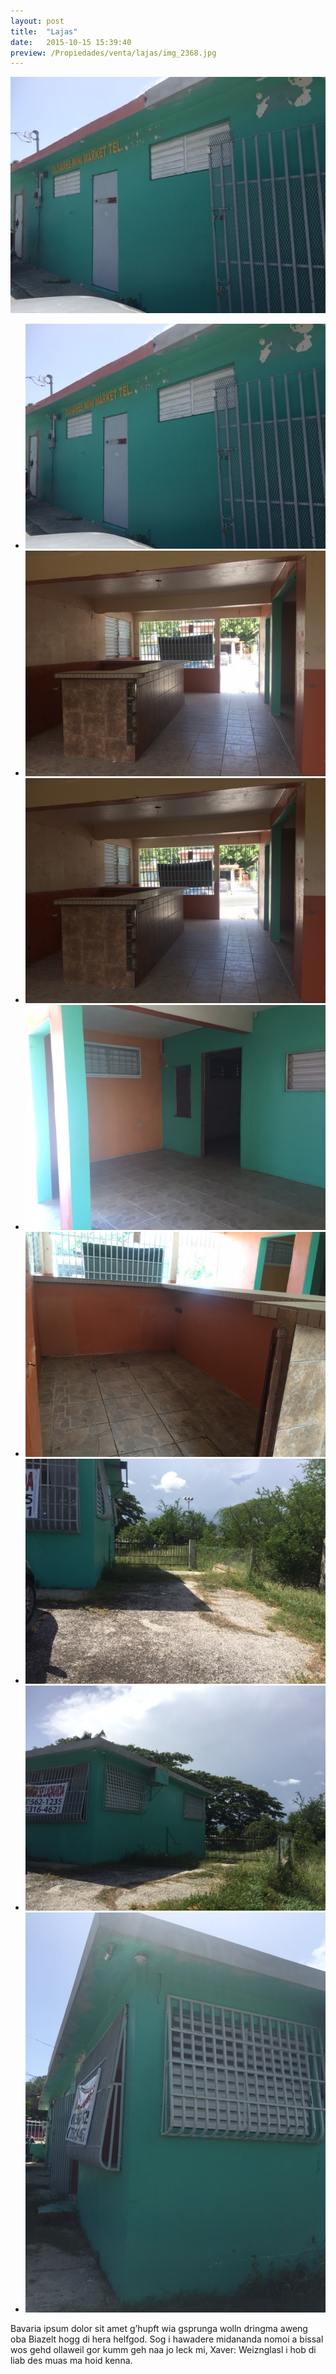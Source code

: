 ```yaml
---
layout: post
title:  "Lajas"
date:   2015-10-15 15:39:40
preview: /Propiedades/venta/lajas/img_2368.jpg
---
```


<center>
	<div class="mainImg">
		<img src="/Propiedades/venta/lajas/img_2368.jpg" class="custom">
	</div>
	<!--aqui comienza las fotos pequeñas -->
	<ul class="thumbnails">
	  <li>
	    <a href="/Propiedades/venta/lajas/img_2368.jpg">
	      <img class="tumbnails" src="/Propiedades/venta/lajas/img_2368.jpg" alt="Thumbnail">
	    </a>
	  </li>
	  <li>
	    <a href="/Propiedades/venta/lajas/img_2351.jpg">
	      <img class="tumbnails" src="/Propiedades/venta/lajas/img_2351.jpg" alt="Thumbnail">
	    </a>
	  </li>
	  <li>
	    <a href="/Propiedades/venta/lajas/img_2352.jpg">
	      <img class="tumbnails" src="/Propiedades/venta/lajas/img_2352.jpg" alt="Thumbnail">
	    </a>
	  </li>
	  <li>
	    <a href="/Propiedades/venta/lajas/img_2356.jpg">
	      <img class="tumbnails" src="/Propiedades/venta/lajas/img_2356.jpg" alt="Thumbnail">
	    </a>
	  </li>
	  <li>
	    <a href="/Propiedades/venta/lajas/img_2367.jpg">
	      <img class="tumbnails" src="/Propiedades/venta/lajas/img_2367.jpg" alt="Thumbnail">
	    </a>
	  </li>
	  <li>
	    <a href="/Propiedades/venta/lajas/img_2370.jpg">
	      <img class="tumbnails" src="/Propiedades/venta/lajas/img_2370.jpg" alt="Thumbnail">
	    </a>
	  </li>
	  <li>
	    <a href="/Propiedades/venta/lajas/img_2371.jpg">
	      <img class="tumbnails" src="/Propiedades/venta/lajas/img_2371.jpg" alt="Thumbnail">
	    </a>
	  </li>
	  <li>
	    <a href="/Propiedades/venta/lajas/img_2372.jpg">
	      <img class="tumbnails" src="/Propiedades/venta/lajas/img_2372.jpg" alt="Thumbnail">
	    </a>
	  </li>
	</ul>
	<script src="https://ajax.googleapis.com/ajax/libs/jquery/1.9.1/jquery.min.js"></script>
	<script type="text/javascript" src="/js/jquery.simpleGal.js"></script>
	<script>
		$(document).ready(function () {
			$('.thumbnails').simpleGal({
				mainImage: '.custom'
			});
		});
	</script>
</center>

Bavaria ipsum dolor sit amet g’hupft wia gsprunga wolln dringma aweng oba Biazelt hogg di hera helfgod. Sog i hawadere midananda nomoi a bissal wos gehd ollaweil gor kumm geh naa jo leck mi, Xaver: Weiznglasl i hob di liab des muas ma hoid kenna.